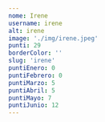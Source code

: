 ```yaml
---
nome: Irene
username: irene
alt: irene
image: './img/irene.jpeg'
punti: 29
borderColor: ''
slug: 'irene'
puntiEnero: 0
puntiFebrero: 0
puntiMarzo: 5
puntiAbril: 5
puntiMayo: 7
puntiJunio: 12
---
```

